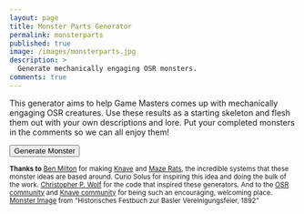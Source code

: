 ```yaml
---
layout: page
title: Monster Parts Generator
permalink: monsterparts
published: true
image: /images/monsterparts.jpg
description: >
  Generate mechanically engaging OSR monsters.
comments: true
---
```


This generator aims to help Game Masters comes up with mechanically engaging OSR creatures. Use these results as a starting skeleton and flesh them out with your own descriptions and lore. Put your completed monsters in the comments so we can all enjoy them!

<button id="monsterButton" class="btn btn-primary btn-lg" onclick="monster()">Generate Monster</button>


<div id="monsterCard" class="container" style="display:none;">
  <div class="row" style="justify-content: space-around !important;">
		<div class="col-md-8 col-12 tightSpacing generatorCard">
      <h2 id="creatureTitle" class="tightSpacing">Role: Blank</h2> 
      <p id="creatureRole">This part described how the Role works and what it does</p>
      <p id="creatureType">This part described how the Role works and what it does</p>
      <h3 class="tightSpacing">Trait</h3> 
      <p id="creatureTrait">This part described how the Role works and what it does</p>
      <h3 class="tightSpacing">Flaw</h3> 
      <p id="creatureFlaw">This part described how the Role works and what it does</p>
    </div>
    <div id="infoSection" class="col-md-4 col-12 tightSpacing">
      <h3 class="tightSpacing">Stat Explanations</h3> 
      <p><small><strong>Roles</strong> determine base stats and combat behaviors.</small></p>
      <p><small><strong>Types</strong> describe weaknesses and resistances shared by this family of this creature.</small></p>
      <p><small><strong>Traits</strong> are various powers and abilities the monster uses.</small></p>   
      <p><small><strong>Flaws</strong> are things the PCs can take advantage of.</small></p>   
      <p><small><i>You can contribute to the generator by <a href="https://docs.google.com/spreadsheets/d/1W7Yw_iVHe792CmeQgMg356SoxW8LCC3_oXBr3FlRdjE/edit?usp=sharing">adding to this document</a> (or simply look at all the cool options).</i></small></p>
    </div>
	</div>
</div>

<p><small><strong>Thanks to</strong> <a href="https://www.youtube.com/channel/UCvYwePdbWSEwUa-Pk02u3Zw">Ben Milton</a> for making <a href="https://www.drivethrurpg.com/product/250888/Knave">Knave</a> and <a href="https://www.drivethrurpg.com/product/197158/Maze-Rats">Maze Rats</a>, the incredible systems that these monster ideas are based around. 
Curio Solus for inspiring this idea and doing the bulk of the work. 
<a href="http://chrispwolf.com/">Christopher P. Wolf</a> for the code that inspired these generators. 
And to the <a href="https://discord.gg/kJjMvC">OSR community</a> and <a href="https://discord.gg/hUDPZu">Knave community</a> for being such an encouraging, welcoming place. 
<a href="https://www.flickr.com/photos/britishlibrary/11300855894/">Monster Image</a> from “Historisches Festbuch zur Basler Vereinigungsfeier, 1892”</small></p>

<script>
var xmlhttp = new XMLHttpRequest();
xmlhttp.onreadystatechange = function () {
  if (this.readyState == 4 && this.status == 200) {
    monsterparts = JSON.parse(this.responseText);
  }
};
xmlhttp.open("GET", "/_pages/monsterparts.json", true);
xmlhttp.send();

function monster() {

  monsterStats();
  monsterFlaw();
  monsterTrait();

  document.getElementById("monsterCard").style = "";
}

function monsterStats() {
  var role = monsterparts.Roles[Math.floor(Math.random() * monsterparts.Roles.length)];
  /*Skip the first two things, the rest are listed*/
  var descRole = "";
  for (i=2; i<role.length; i++){
    descRole = descRole + role[i] + ", ";
  }

  var type = monsterparts.Types[Math.floor(Math.random() * monsterparts.Types.length)];
  /*Skip the first two things, the rest are listed*/
  var descType = "";
  for (i=2; i<type.length; i++){
    descType = descType + type[i] + "<br>";
  }

  document.getElementById("creatureTitle").innerHTML = role[0] + " " + type[0];
  document.getElementById("creatureRole").innerHTML = descRole;
  document.getElementById("creatureType").innerHTML = descType;
}

function monsterFlaw() {
  var flaw = monsterparts.Flaws[Math.floor(Math.random() * monsterparts.Flaws.length)];

  document.getElementById("creatureFlaw").innerHTML = flaw[0] + ": " + flaw[2];
}

function monsterTrait() {
  var trait = monsterparts.Traits[Math.floor(Math.random() * monsterparts.Traits.length)];

  document.getElementById("creatureTrait").innerHTML = trait[0] + ": " + trait[2];
}

</script>